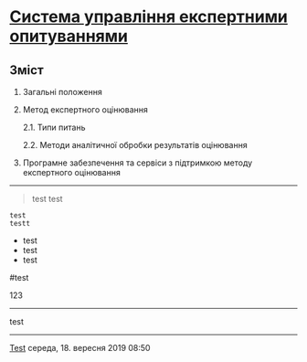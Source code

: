 # [Система управління експертними опитуваннями](https://github.com/MkZb/ODB)  
## Зміст

1. Загальні положення
2. Метод експертного оцінювання

	2.1. Типи питань

	2.2. Методи аналітичної обробки результатів оцінювання

3. Програмне забезпечення та сервіси з підтримкою методу експертного оцінювання
***





>test
>test

	test
	testt

- test
- test
- test


#test



123


***
test
***

[Test](https://www.google.com/search?client=ubuntu&channel=fs&q=test&ie=utf-8&oe=utf-8) 
середа, 18. вересня 2019 08:50 